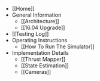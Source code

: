 * [[Home]]
* General Information
    * [[Architecture]]
    * [[16.04 Upgrade]]
* [[Testing Log]]
* Operating Instructions
    * [[How To Run The Simulator]]
* Implementation Details
    * [[Thrust Mapper]]
    * [[State Estimation]]
    * [[Cameras]]
